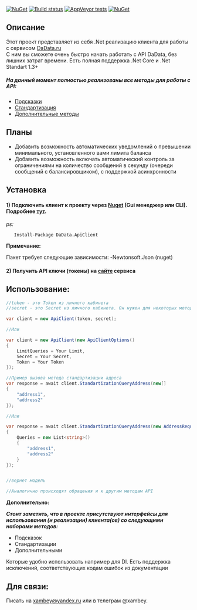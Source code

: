 

[![NuGet](https://img.shields.io/nuget/v/DaData.ApiClient.svg?style=flat-square)](https://www.nuget.org/packages/DaData.ApiClient/)
[![Build status](https://ci.appveyor.com/api/projects/status/e35qeajuv58oylli?svg=true)](https://ci.appveyor.com/project/Xambey/dadataapiclient)
[![AppVeyor tests](https://img.shields.io/appveyor/tests/Xambey/dadataapiclient.svg?style=flat-square)](https://ci.appveyor.com/project/Xambey/dadataapiclient)
[![NuGet](https://img.shields.io/nuget/dt/DaData.ApiClient.svg?style=flat-square)](https://www.nuget.org/packages/DaData.ApiClient)

## Описание
Этот проект представляет из себя .Net реализацию клиента для работы с сервисом [DaData.ru](https://dadata.ru/)  
С ним вы сможете очень быстро начать работать с API DaData, без лишних затрат времени.
Есть полная поддержка .Net Core и .Net Standart 1.3+ 

##### На данный момент полностью реализованы все методы для работы с API:
- [Подсказки](https://dadata.ru/api/suggest/)
- [Стандартизация](https://dadata.ru/api/clean/)
- [Дополнительные методы](https://dadata.ru/api/)

## Планы 
- Добавить возможность автоматических уведомлений о превышении минимального, установленного вами лимита баланса
- Добавить возможность включать автоматический контроль за ограничениями на количество сообщений в секунду (очереди сообщений с балансировщиком), с поддержкой асинхронности

## Установка

#### 1) Подключить клиент к проекту через [Nuget](https://www.nuget.org/packages/DaData.ApiClient/1.1.7) (Gui менеджер или CLI). Подробнее [тут](https://docs.microsoft.com/en-us/nuget/tools/package-manager-ui).
*ps:*   
```
   Install-Package DaData.ApiClient
```
**Примечание:**

   Пакет требует следующие зависимости:
   -Newtonsoft.Json (nuget)
   
#### 2) Получить API ключи (токены) на [сайте](https://dadata.ru/profile/#info) сервиса

## Использование:

```C#
//token - это Token из личного кабинета
//secret - это Secret из личного кабинета. Он нужен для некоторых методов

var client = new ApiClient(token, secret);

//Или

var client = new ApiClient(new ApiClientOptions()
{
    LimitQueries = Your Limit,
    Secret = Your Secret,
    Token = Your Token
});

//Пример вызова метода стандартизации адреса
var response = await client.StandartizationQueryAddress(new[]
{
    "address1",
    "address2"
}); 

//Или 

var response = await client.StandartizationQueryAddress(new AddressRequest()
{
    Queries = new List<string>()
    {
        "address1",
        "address2"
    }
});


//вернет модель 

//Аналогично происходят обращения и к другим методам API
```

**Дополнительно:**

  ***Стоит заметить, что в проекте присутствуют интерфейсы для использования (и реализации) клиента(ов) со следующими наборами методов:***
  - Подсказок
  - Стандартизации
  - Дополнительными
  
  Которые удобно использовать например для DI.
  Есть поддержка исключений, соответствующих кодам ошибок из документации
  
## Для связи:

  Писать на xambey@yandex.ru или в телеграм @xambey.








